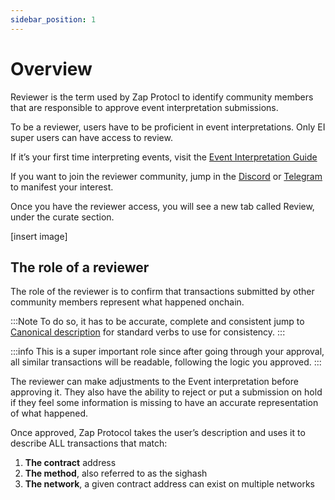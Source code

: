 ```yaml
---
sidebar_position: 1
---
```


# Overview

Reviewer is the term used by Zap Protocl to identify community members that are responsible to approve event interpretation submissions.

To be a reviewer, users have to be proficient in event interpretations. Only EI super users can have access to review.

If it’s your first time interpreting events, visit the [Event Interpretation Guide](docs/Interpretation/event-interpretation/overview.md)

If you want to join the reviewer community, jump in the [Discord](https://zapper.xyz/discord) or [Telegram](https://t.me/+mAVxPRsA7bE3ZDkx) to manifest your interest.

Once you have the reviewer access, you will see a new tab called Review, under the curate section.

[insert image]

## The role of a reviewer

The role of the reviewer is to confirm that transactions submitted by other community members represent what happened onchain.

:::Note
To do so, it has to be accurate, complete and consistent jump to [Canonical description](guide/canonical-description.md) for standard verbs to use for consistency.
:::

:::info
This is a super important role since after going through your approval, all similar transactions will be readable, following the logic you approved.
:::

The reviewer can make adjustments to the Event interpretation before approving it. They also have the ability to reject or put a submission on hold if they feel some information is missing to have an accurate representation of what happened.

Once approved, Zap Protocol takes the user’s description and uses it to describe ALL transactions that match:
1. **The contract** address
2. **The method**, also referred to as the sighash
3. **The network**, a given contract address can exist on multiple networks

